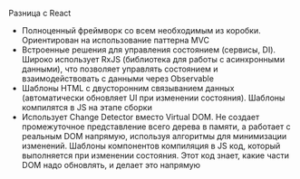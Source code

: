 Разница с React

- Полноценный фреймворк со всем необходимым из коробки. Ориентирован на использование паттерна MVC
- Встроенные решения для управления состоянием (сервисы, DI). Широко использует RxJS (библиотека для работы с асинхронными данными), что позволяет управлять состоянием и взаимодействовать с данными через Observable
- Шаблоны HTML с двусторонним связыванием данных (автоматически обновляет UI при изменении состояния). Шаблоны компилятся в JS на этапе сборки
- Использует Change Detector вместо Virtual DOM. Не создает промежуточное представление всего дерева в памяти, а работает с реальным DOM напрямую, используя алгоритмы для минимизации изменений. Шаблоны компонентов компиляция в JS код, который выполняется при изменении состояния. Этот код знает, какие части DOM надо обновлять, и делает это напрямую
